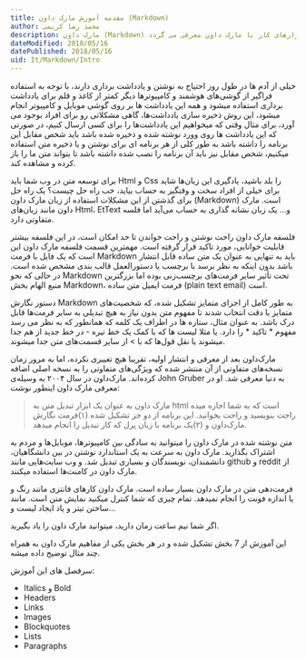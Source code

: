 ```yaml
---
title: مقدمه آموزش مارک داون (Markdown)  
author: محمد رضا کریمی  
description: مارک داون (Markdown) چیست، چطور کار می کند، شاید این سوال برای شما هم پیش آمده باشد. در این مطلب آموزش کامل در مورد مارک داون و ویژگی آن داده می شود و روش ها و ابزارهای کار با مارک داون معرفی می گردد.
dateModified: 2018/05/16  
datePublished: 2018/05/16  
uid: It/Markdown/Intro  
---
```


خیلی از آدم ها در طول روز احتیاج به نوشتن و یادداشت برداری دارند، با توجه به استفاده فراگیر از گوشی‌های هوشمند و کامپیوتر‌ها دیگر کمتر از کاغذ و قلم برای یادداشت برداری استفاده میشود و همه این یادداشت ها بر روی گوشی موبایل و کامپیوتر انجام میشود، این روش ذخیره سازی یادداشت‌ها، گاهی مشکلاتی رو برای افراد بوجود می آورد، برای مثال وقتی که میخواهیم این یادداشت‌ها را برای کسی ارسال کنیم، در صورتی که این یادداشت ها روی وورد نوشته شده و ذخیره شده باشد باید شخص مقابل این برنامه را داشته باشد 
به طور کلی از هر برنامه ای برای نوشتن و یا ذخیره متن استفاده میکنیم، شخص مقابل نیز باید آن برنامه را نصب شده داشته باشد تا بتواند متن ما را باز کرده و مشاهده کند.

برای توسعه متن در وب شما باید Html و Css را بلد باشید، یادگیری این زبان‌ها شاید برای خیلی‌ از افراد سخت و وقتگیر به حساب بیاید، خب راه حل چیست؟
یک راه حل برای گذشتن از این مشکلات استفاده از زبان مارک داون (Markdown) است. مارک داون مانند زبان‌های Html، EtText و... یک زبان نشانه گذاری به حساب می‌آید اما فلسه متفاوتی دارد.

فلسفه‌ مارک داون راحت نوشتن و راحت خواندن تا حد امکان است، در این فلسفه بیشتر قابلیت خوانایی، مورد تاکید قرار گرفته است. مهمترین قسمت فلسفه مارک داون این است که یک فایل با فرمت Markdown باید به تنهایی به عنوان یک متن ساده قابل انتشار باشد  بدون اینکه به نظر برسد با برچسب یا دستورالعمل قالب بندی مشخص شده است. در حالی که نحو Markdown تحت تأثیر سایر فرمت‌های برچسب‌زنی بوده اما بزرگترین منبع الهام بخش Markdown، فرمت ایمیل متن ساده (plain text email) است.

دستور نگارش Markdown به طور کامل از اجزای متمایز تشکیل شده، که شخصیت‌های متمایز با دقت انتخاب شدند تا مفهوم متن بدون نیاز به هیچ تبدیلی به سایر فرمت‌ها قابل درک باشد. به عنوان مثال، ستاره ها در اطراف یک کلمه که همانطور که به نظر می رسد مفهوم * تاکید * را دارد. یا مثلا لیست ها که با کمک یک خط تیره - در خط جدید از هم جدا میشوند یا نقل قول‌ها که با > از سایر قسمت‌های متن جدا میشوند.

مارک‌داون بعد از معرفی و انتشار اولیه، تقریبا هیچ تغییری نکرده، اما به مرور زمان نسخه‌های متفاوتی از آن منتشر شده که ویژگی‌های متفاوتی را به نسخه اصلی اضافه کرده‌اند. مارک‌داون در سال ۲۰۰۴ به وسیله‌ی John Gruber به دنیا معرفی شد. او در معرفی مارک داون اینطور نوشت:

> مارک داون به عنوان یک ابزار تبدیل متن به html است که به شما اجازه میده راحت بنویسید و راحت بخوانید. این برنامه از دو جز تشکیل شده (۱)فرمت نگارش مارک‌داون و (۲)یک برنامه با زبان پرل که کار تبدیل را انجام میدهد.

متن نوشته شده در مارک داون را میتوانید به سادگی بین کامپیوتر‌ها، موبایل‌ها و مردم به اشتراک بگذارید. مارک داون به سرعت به یک استاندارد نوشتن در بین دانشگاهیان، دانشمندان، نویسندگان و بسیاری تبدیل شد. و وب سایت‌هایی مانند github و reddit از مارک داون در کامنت‌ها استفاده میکنند.

فرمت‌دهی متن در مارک داون بسیار ساده است. مارک داون کار‌های فانتزی مانند رنگ و یا اندازه فونت را انجام نمیدهد. تمام چیزی که شما کنترل میکنید نمایش متن است. مانند ساختن تیتر و یاد ایجاد لیست و...

اگر شما نیم ساعت زمان دارید، میتوانید مارک داون را یاد بگیرید.

این آموزش از 7 بخش تشکیل شده و در هر بخش یکی از مفاهیم مارک داون  به همراه چند مثال توضیح داده میشه.

سرفصل های این آموزش:
* Italics و Bold
* Headers
* Links
* Images
* Blockquotes
* Lists
* Paragraphs

